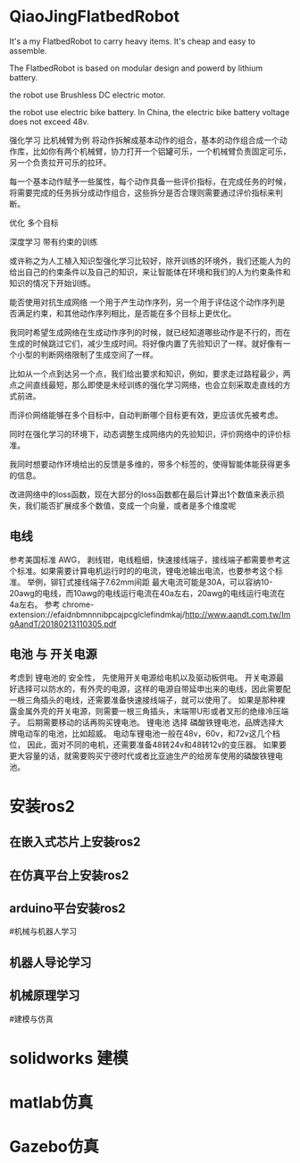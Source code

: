 # QiaoJingFlatbedRobot
It's a my FlatbedRobot to carry heavy items. It's cheap and easy to assemble.

The FlatbedRobot is based on modular design and powerd by lithium battery.  

the robot use Brushless DC electric motor.

the robot use electric bike battery. In China, the electric bike battery voltage does not exceed 48v. 

强化学习 比机械臂为例 将动作拆解成基本动作的组合，基本的动作组合成一个动作库，比如你有两个机械臂，协力打开一个铝罐可乐，一个机械臂负责固定可乐，另一个负责拉开可乐的拉环。

每一个基本动作赋予一些属性，每个动作具备一些评价指标，在完成任务的时候，将需要完成的任务拆分成动作组合，这些拆分是否合理则需要通过评价指标来判断。

优化 多个目标

深度学习 带有约束的训练 

或许称之为人工植入知识型强化学习比较好，除开训练的环境外，我们还能人为的给出自己的约束条件以及自己的知识，来让智能体在环境和我们的人为约束条件和知识的情况下开始训练。

能否使用对抗生成网络 一个用于产生动作序列，另一个用于评估这个动作序列是否满足约束，和其他动作序列相比，是否能在多个目标上更优化。

我同时希望生成网络在生成动作序列的时候，就已经知道哪些动作是不行的，而在生成的时候跳过它们，减少生成时间。将好像内置了先验知识了一样。就好像有一个小型的判断网络限制了生成空间了一样。

比如从一个点到达另一个点，我们给出要求和知识，例如，要求走过路程最少，两点之间直线最短，那么即使是未经训练的强化学习网络，也会立刻采取走直线的方式前进。

而评价网络能够在多个目标中，自动判断哪个目标更有效，更应该优先被考虑。

同时在强化学习的环境下，动态调整生成网络内的先验知识，评价网络中的评价标准。

我同时想要动作环境给出的反馈是多维的，带多个标签的，使得智能体能获得更多的信息。

改进网络中的loss函数，现在大部分的loss函数都在最后计算出1个数值来表示损失，我们能否扩展成多个数值，变成一个向量，或者是多个维度呢

## 电线

参考美国标准 AWG， 剥线钳，电线粗细，快速接线端子，接线端子都需要参考这个标准。如果需要计算电机运行时的的电流，锂电池输出电流，也要参考这个标准。
举例，铆钉式接线端子7.62mm间距 最大电流可能是30A，可以容纳10-20awg的电线，而10awg的电线运行电流在40a左右，20awg的电线运行电流在 4a左右。
参考 chrome-extension://efaidnbmnnnibpcajpcglclefindmkaj/http://www.aandt.com.tw/ImgAandT/20180213110305.pdf
## 电池 与 开关电源
考虑到 锂电池的 安全性， 先使用开关电源给电机以及驱动板供电。
开关电源最好选择可以防水的，有外壳的电源，这样的电源自带延申出来的电线，因此需要配一根三角插头的电线，还需要准备快速接线端子，就可以使用了。
如果是那种裸露金属外壳的开关电源，则需要一根三角插头，末端带U形或者叉形的绝缘冷压端子。
后期需要移动的话再购买锂电池。
锂电池 选择 磷酸铁锂电池，品牌选择大牌电动车的电池，比如超威。
电动车锂电池一般在48v，60v，和72v这几个档位，
因此，面对不同的电机，还需要准备48转24v和48转12v的变压器。
如果要更大容量的话，就需要购买宁德时代或者比亚迪生产的给房车使用的磷酸铁锂电池。

# 安装ros2
## 在嵌入式芯片上安装ros2
## 在仿真平台上安装ros2
## arduino平台安装ros2
#机械与机器人学习
## 机器人导论学习
## 机械原理学习

#建模与仿真
# solidworks 建模
# matlab仿真
# Gazebo仿真
